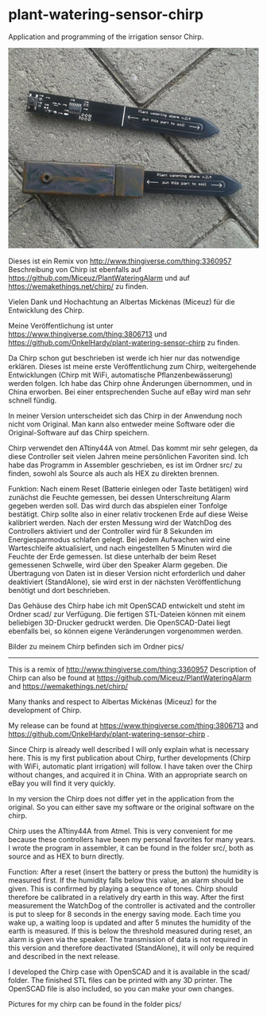 # plant-watering-sensor-chirp
Application and programming of the irrigation sensor Chirp.

![](https://github.com/OnkelHardy/plant-watering-sensor-chirp/blob/master/pics/20190810-150337.jpg)

Dieses ist ein Remix von http://www.thingiverse.com/thing:3360957
Beschreibung von Chirp ist ebenfalls auf https://github.com/Miceuz/PlantWateringAlarm und auf https://wemakethings.net/chirp/ zu finden.

Vielen Dank und Hochachtung an Albertas Mickėnas (Miceuz) für die Entwicklung des Chirp.

Meine Veröffentlichung ist unter https://www.thingiverse.com/thing:3806713 und https://github.com/OnkelHardy/plant-watering-sensor-chirp zu finden.

Da Chirp schon gut beschrieben ist werde ich hier nur das notwendige erklären. Dieses ist meine erste Veröffentlichung zum Chirp, weitergehende Entwicklungen (Chirp mit WiFi, automatische Pflanzenbewässerung) werden folgen. Ich habe das Chirp ohne Änderungen übernommen, und in China erworben. Bei einer entsprechenden Suche auf eBay wird man sehr schnell fündig.

In meiner Version unterscheidet sich das Chirp in der Anwendung noch nicht vom Original. Man kann also entweder meine Software oder die Original-Software auf das Chirp speichern.

Chirp verwendet den ATtiny44A von Atmel. Das kommt mir sehr gelegen, da diese Controller seit vielen Jahren meine persönlichen Favoriten sind. Ich habe das Programm in Assembler geschrieben, es ist im Ordner src/ zu finden, sowohl als Source als auch als HEX zu direkten brennen.

Funktion:
Nach einem Reset (Batterie einlegen oder Taste betätigen) wird zunächst die Feuchte gemessen, bei dessen Unterschreitung Alarm gegeben werden soll. Das wird durch das abspielen einer Tonfolge bestätigt. Chirp sollte also in einer relativ trockenen Erde auf diese Weise kalibriert werden.
Nach der ersten Messung wird der WatchDog des Controllers aktiviert und der Controller wird für 8 Sekunden im Energiesparmodus schlafen gelegt. Bei jedem Aufwachen wird eine Warteschleife aktualisiert, und nach eingestellten 5 Minuten wird die Feuchte der Erde gemessen. Ist diese unterhalb der beim Reset gemessenen Schwelle, wird über den Speaker Alarm gegeben.
Die Übertragung von Daten ist in dieser Version nicht erforderlich und daher deaktiviert (StandAlone), sie wird erst in der nächsten Veröffentlichung benötigt und dort beschrieben.

Das Gehäuse des Chirp habe ich mit OpenSCAD entwickelt und steht im Ordner scad/ zur Verfügung. Die fertigen STL-Dateien können mit einem beliebigen 3D-Drucker gedruckt werden. Die OpenSCAD-Datei liegt ebenfalls bei, so können eigene Veränderungen vorgenommen werden.

Bilder zu meinem Chirp befinden sich im Ordner pics/

 ---------------------------

This is a remix of http://www.thingiverse.com/thing:3360957
Description of Chirp can also be found at https://github.com/Miceuz/PlantWateringAlarm and https://wemakethings.net/chirp/

Many thanks and respect to Albertas Mickėnas (Miceuz) for the development of Chirp.

My release can be found at https://www.thingiverse.com/thing:3806713 and https://github.com/OnkelHardy/plant-watering-sensor-chirp .

Since Chirp is already well described I will only explain what is necessary here. This is my first publication about Chirp, further developments (Chirp with WiFi, automatic plant irrigation) will follow. I have taken over the Chirp without changes, and acquired it in China. With an appropriate search on eBay you will find it very quickly.

In my version the Chirp does not differ yet in the application from the original. So you can either save my software or the original software on the chirp.

Chirp uses the ATtiny44A from Atmel. This is very convenient for me because these controllers have been my personal favorites for many years. I wrote the program in assembler, it can be found in the folder src/, both as source and as HEX to burn directly.

Function:
After a reset (insert the battery or press the button) the humidity is measured first. If the humidity falls below this value, an alarm should be given. This is confirmed by playing a sequence of tones. Chirp should therefore be calibrated in a relatively dry earth in this way.
After the first measurement the WatchDog of the controller is activated and the controller is put to sleep for 8 seconds in the energy saving mode. Each time you wake up, a waiting loop is updated and after 5 minutes the humidity of the earth is measured. If this is below the threshold measured during reset, an alarm is given via the speaker.
The transmission of data is not required in this version and therefore deactivated (StandAlone), it will only be required and described in the next release.

I developed the Chirp case with OpenSCAD and it is available in the scad/ folder. The finished STL files can be printed with any 3D printer. The OpenSCAD file is also included, so you can make your own changes.

Pictures for my chirp can be found in the folder pics/
